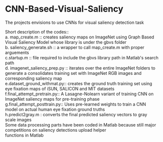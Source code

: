 # CNN-Based-Visual-Saliency  
The projects envisions to use CNNs for visual saliency detection task  

Short description of the codes::  
a. map_create.m :: creates saliency maps on ImageNet using Graph Based Visual Saliency Model whose library is under the gbvs folder  
b. saliency_generate.sh :: a wrapper to call map_create.m with proper arguements  
c.startup.m :: file required to include the gbvs library path in Matlab's search path  
d. imagenet_saliency_prep.py :: iterates over the entire ImageNet folders to generate a consolidates training set with ImageNet RGB images and corresponding saliency map  
e.dataset_ground_withmat.py:: creates the ground truth training set using eye fixation maps of iSUN, SALICON and MIT datasets  
f.final_attempt_pretrain.py:: A Lasagne-Nolearn variant of training CNN on ImageNet saliency maps for pre-training phase  
g.final_attempt_posttrain.py:: Uses pre-learned weights to train a CNN model on actual human eye fixation ground truths  
h.predict2gray.m : converts the final predicted saliency vectors to gray scale images  
Some data processing parts have been coded in Matlab because still major competitions on saliency detections upload helper   
functions in Matlab

